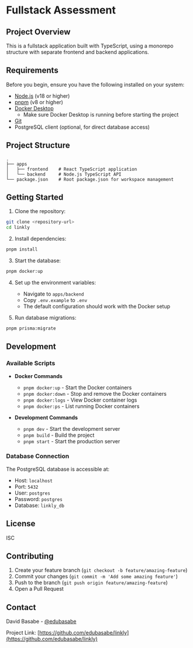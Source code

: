 # Fullstack Assessment

## Project Overview

This is a fullstack application built with TypeScript, using a monorepo structure with separate frontend and backend applications.

## Requirements

Before you begin, ensure you have the following installed on your system:

- [Node.js](https://nodejs.org/) (v18 or higher)
- [pnpm](https://pnpm.io/) (v8 or higher)
- [Docker Desktop](https://www.docker.com/products/docker-desktop/)
  - Make sure Docker Desktop is running before starting the project
- [Git](https://git-scm.com/)
- PostgreSQL client (optional, for direct database access)

## Project Structure

```
.
├── apps
│   ├── frontend    # React TypeScript application
│   └── backend     # Node.js TypeScript API
└── package.json    # Root package.json for workspace management
```

## Getting Started

1. Clone the repository:

```bash
git clone <repository-url>
cd linkly
```

2. Install dependencies:

```bash
pnpm install
```

3. Start the database:

```bash
pnpm docker:up
```

4. Set up the environment variables:

   - Navigate to `apps/backend`
   - Copy `.env.example` to `.env`
   - The default configuration should work with the Docker setup

5. Run database migrations:

```bash
pnpm prisma:migrate
```

## Development

### Available Scripts

- **Docker Commands**

  - `pnpm docker:up` - Start the Docker containers
  - `pnpm docker:down` - Stop and remove the Docker containers
  - `pnpm docker:logs` - View Docker container logs
  - `pnpm docker:ps` - List running Docker containers

- **Development Commands**
  - `pnpm dev` - Start the development server
  - `pnpm build` - Build the project
  - `pnpm start` - Start the production server

### Database Connection

The PostgreSQL database is accessible at:

- Host: `localhost`
- Port: `5432`
- User: `postgres`
- Password: `postgres`
- Database: `linkly_db`

## License

ISC

## Contributing

1. Create your feature branch (`git checkout -b feature/amazing-feature`)
2. Commit your changes (`git commit -m 'Add some amazing feature'`)
3. Push to the branch (`git push origin feature/amazing-feature`)
4. Open a Pull Request

## Contact

David Basabe - [@edubasabe](https://github.com/edubasabe)

Project Link: [https://github.com/edubasabe/linkly](https://github.com/edubasabe/linkly)
